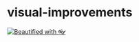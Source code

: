 # visual-improvements

[![Beautified with 👓](https://a.b-b.top/badge.svg?repo=visual-improvements&label=Beautified&background_color=ff9800&background_color2=ffb74d&utm_source=github&utm_medium=readme&utm_campaign=badge)](https://a.b-b.top) 
